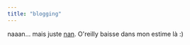 ```yaml
---
title: "blogging"
---
```


naaan... mais juste
[nan](http://images.amazon.com/images/P/0596003889.01.LZZZZZZZ.jpg). O'reilly
baisse dans mon estime là :)

